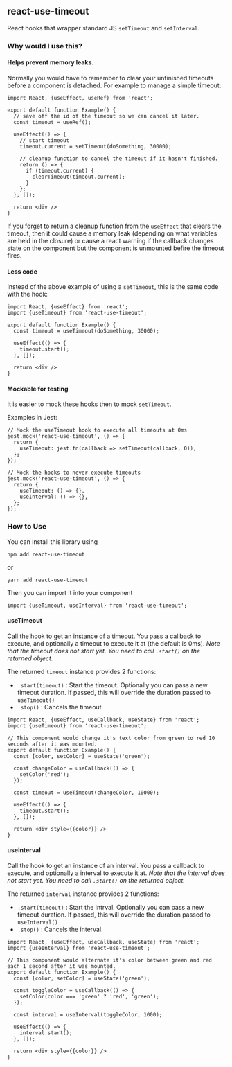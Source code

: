 ## react-use-timeout

React hooks that wrapper standard JS `setTimeout` and `setInterval`.

### Why would I use this?

#### Helps prevent memory leaks.

Normally you would have to remember to clear your unfinished timeouts before a component is detached. For example to manage a simple timeout:

```
import React, {useEffect, useRef} from 'react';

export default function Example() {
  // save off the id of the timeout so we can cancel it later.
  const timeout = useRef();

  useEffect(() => {
    // start timeout
    timeout.current = setTimeout(doSomething, 30000);

    // cleanup function to cancel the timeout if it hasn't finished.
    return () => {
      if (timeout.current) {
        clearTimeout(timeout.current);
      }
    };
  }, []);

  return <div />
}
```

If you forget to return a cleanup function from the `useEffect` that clears the timeout, then it could cause a memory leak (depending on what variables are held in the closure) or cause a react warning if the callback changes state on the component but the component is unmounted befire the timeout fires.

#### Less code

Instead of the above example of using a `setTimeout`, this is the same code with the hook:

```
import React, {useEffect} from 'react';
import {useTimeout} from 'react-use-timeout';

export default function Example() {
  const timeout = useTimeout(doSomething, 30000);

  useEffect(() => {
    timeout.start();
  }, []);

  return <div />
}
```

#### Mockable for testing

It is easier to mock these hooks then to mock `setTimeout`.

Examples in Jest:

```
// Mock the useTimeout hook to execute all timeouts at 0ms
jest.mock('react-use-timeout', () => {
  return {
    useTimeout: jest.fn(callback => setTimeout(callback, 0)),
  };
});
```

```
// Mock the hooks to never execute timeouts
jest.mock('react-use-timeout', () => {
  return {
    useTimeout: () => {},
    useInterval: () => {},
  };
});
```

### How to Use

You can install this library using

```
npm add react-use-timeout
```
or
```
yarn add react-use-timeout
```

Then you can import it into your component

```
import {useTimeout, useInterval} from 'react-use-timeout';
```

#### useTimeout

Call the hook to get an instance of a timeout. You pass a callback to execute, and optionally a timeout to execute it at (the default is 0ms). _Note that the timeout does not start yet. You need to call `.start()` on the returned object._

The returned `timeout` instance provides 2 functions:

* `.start(timeout)` : Start the timeout. Optionally you can pass a new timeout duration. If passed, this will override the duration passed to `useTimeout()`
* `.stop()` : Cancels the timeout.

```
import React, {useEffect, useCallback, useState} from 'react';
import {useTimeout} from 'react-use-timeout';

// This component would change it's text color from green to red 10 seconds after it was mounted.
export default function Example() {
  const [color, setColor] = useState('green');

  const changeColor = useCallback(() => {
    setColor('red');
  });

  const timeout = useTimeout(changeColor, 10000);

  useEffect(() => {
    timeout.start();
  }, []);

  return <div style={{color}} />
}
```

#### useInterval

Call the hook to get an instance of an interval. You pass a callback to execute, and optionally a interval to execute it at. _Note that the interval does not start yet. You need to call `.start()` on the returned object._

The returned `interval` instance provides 2 functions:

* `.start(timeout)` : Start the intrval. Optionally you can pass a new timeout duration. If passed, this will override the duration passed to `useInterval()`
* `.stop()` : Cancels the interval.

```
import React, {useEffect, useCallback, useState} from 'react';
import {useInterval} from 'react-use-timeout';

// This component would alternate it's color between green and red each 1 second after it was mounted.
export default function Example() {
  const [color, setColor] = useState('green');

  const toggleColor = useCallback(() => {
    setColor(color === 'green' ? 'red', 'green');
  });

  const interval = useInterval(toggleColor, 1000);

  useEffect(() => {
    interval.start();
  }, []);

  return <div style={{color}} />
}
```

